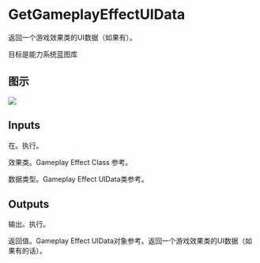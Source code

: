 # GetGameplayEffectUIData

返回一个游戏效果类的UI数据（如果有）。

目标是能力系统蓝图库

## 图示

![]($-20221218-17314253.png)

## Inputs

在。执行。

效果类。Gameplay Effect Class 参考。

数据类型。Gameplay Effect UIData类参考。 

## Outputs

输出。执行。

返回值。Gameplay Effect UIData对象参考。返回一个游戏效果类的UI数据（如果有的话）。
